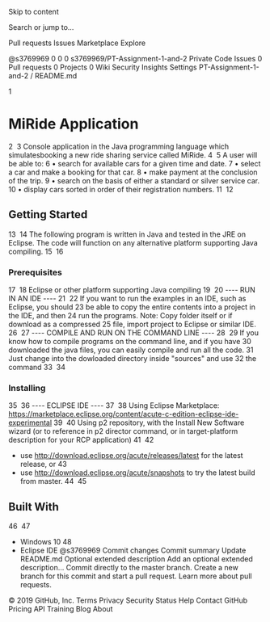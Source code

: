 Skip to content
 
Search or jump to…

Pull requests
Issues
Marketplace
Explore
 
@s3769969 
0
0 0 s3769969/PT-Assignment-1-and-2 Private
 Code  Issues 0  Pull requests 0  Projects 0  Wiki  Security  Insights  Settings
PT-Assignment-1-and-2
/
README.md
 

1
# MiRide Application
2
​
3
Console application in the Java programming language which simulatesbooking a new ride sharing service called MiRide.
4
​
5
A user will be able to:
6
• search for available cars for a given time and date.
7
• select a car and make a booking for that car.
8
• make payment at the conclusion of the trip.
9
• search on the basis of either a standard or silver service car.
10
• display cars sorted in order of their registration numbers. 
11
​
12
## Getting Started
13
​
14
The following program is written in Java and tested in the JRE on Eclipse. The code will function on any alternative platform supporting Java compiling.
15
​
16
### Prerequisites
17
​
18
Eclipse or other platform supporting Java compiling
19
​
20
---- RUN IN AN IDE ----
21
​
22
If you want to run the examples in an IDE, such as Eclipse, you should
23
be able to copy the entire contents into a project in the IDE, and then
24
run the programs.  Note: Copy folder itself or if download as a compressed
25
file, import project to Eclipse or similar IDE.
26
​
27
---- COMPILE AND RUN ON THE COMMAND LINE ----
28
​
29
If you know how to compile programs on the command line, and if you have
30
downloaded the java files, you can easily compile and run all the code.
31
Just change into the dowloaded directory inside "sources" and use
32
the command 
33
​
34
### Installing
35
​
36
---- ECLIPSE IDE ----
37
​
38
Using Eclipse Marketplace: https://marketplace.eclipse.org/content/acute-c-edition-eclipse-ide-experimental
39
​
40
Using p2 repository, with the Install New Software wizard (or to reference in p2 director command, or in target-platform description for your RCP application)
41
​
42
* use http://download.eclipse.org/acute/releases/latest for the latest release, or
43
* use http://download.eclipse.org/acute/snapshots to try the latest build from master.
44
​
45
## Built With
46
​
47
* Windows 10
48
* Eclipse IDE
@s3769969
Commit changes
Commit summary 
Update README.md
Optional extended description
Add an optional extended description…
  Commit directly to the master branch.
  Create a new branch for this commit and start a pull request. Learn more about pull requests.
 
© 2019 GitHub, Inc.
Terms
Privacy
Security
Status
Help
Contact GitHub
Pricing
API
Training
Blog
About
